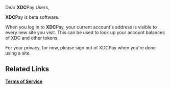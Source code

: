 Dear **XDC**Pay Users,

**XDC**Pay is beta software. 

When you log in to **XDC**Pay, your current account's address is visible to every new site you visit. This can be used to look up your account balances of XDC and other tokens.

For your privacy, for now, please sign out of XDCPay when you're done using a site.


## Related Links ##

**[Terms of Service](https://www.xinfin.org/disclaimer.php)**